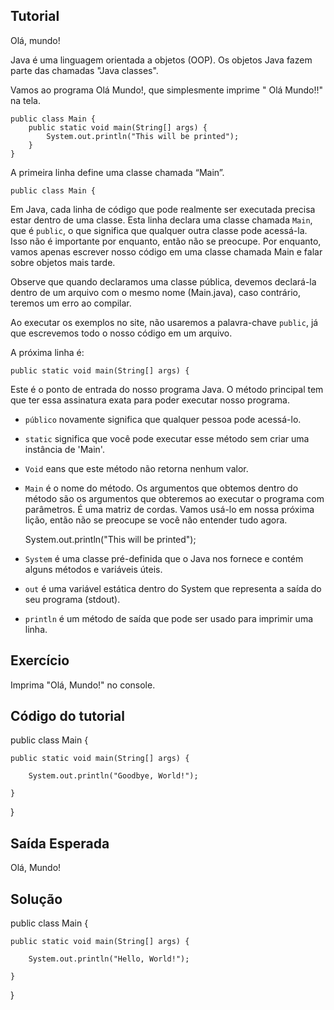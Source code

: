 Tutorial
--------

Olá, mundo! 

Java é uma linguagem orientada a objetos (OOP). Os objetos Java fazem parte das chamadas "Java classes". 

Vamos ao programa Olá Mundo!, que simplesmente imprime " Olá Mundo!!" na tela.


    public class Main {
        public static void main(String[] args) {
            System.out.println("This will be printed");
        }
    }

A primeira linha define uma classe chamada “Main”.

    public class Main {

Em Java, cada linha de código que pode realmente ser executada precisa estar dentro de uma classe. Esta linha declara uma classe chamada `Main`, que é `public`, o que significa que qualquer outra classe pode acessá-la. Isso não é importante por enquanto, então não se preocupe. Por enquanto, vamos apenas escrever nosso código em uma classe chamada Main e falar sobre objetos mais tarde.

Observe que quando declaramos uma classe pública, devemos declará-la dentro de um arquivo com o mesmo nome (Main.java), caso contrário, teremos um erro ao compilar.

Ao executar os exemplos no site, não usaremos a palavra-chave `public`, já que escrevemos todo o nosso código em um arquivo.

A próxima linha é:

    public static void main(String[] args) {

Este é o ponto de entrada do nosso programa Java. O método principal tem que ter essa assinatura exata para poder executar nosso programa.

* `público` novamente significa que qualquer pessoa pode acessá-lo.
* `static` significa que você pode executar esse método sem criar uma instância de 'Main'.
* `Void` eans que este método não retorna nenhum valor.
* `Main` é o nome do método.
Os argumentos que obtemos dentro do método são os argumentos que obteremos ao executar o programa com parâmetros. É uma matriz de cordas. Vamos usá-lo em nossa próxima lição, então não se preocupe se você não entender tudo agora.


    System.out.println("This will be printed");

* `System` é uma classe pré-definida que o Java nos fornece e contém alguns métodos e variáveis úteis.
* `out` é uma variável estática dentro do System que representa a saída do seu programa (stdout).
* `println` é um método de saída que pode ser usado para imprimir uma linha.


Exercício
--------

Imprima "Olá, Mundo!" no console.

Código do tutorial
-------------

public class Main {

    public static void main(String[] args) {

        System.out.println("Goodbye, World!");

    }

}

Saída Esperada
---------------

Olá, Mundo!

Solução
--------

public class Main {

    public static void main(String[] args) {

        System.out.println("Hello, World!");

    }

}
